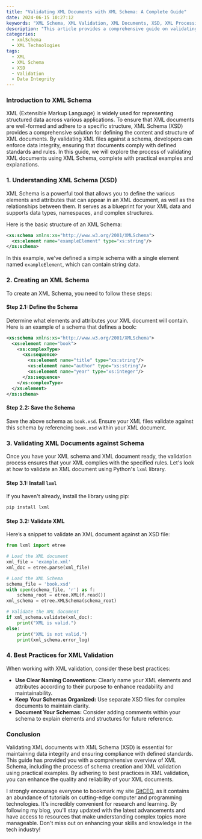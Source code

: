 ```yaml
---
title: "Validating XML Documents with XML Schema: A Complete Guide"
date: 2024-06-15 10:27:12
keywords: "XML Schema, XML Validation, XML Documents, XSD, XML Processing, Data Integrity"
description: "This article provides a comprehensive guide on validating XML documents using XML Schema (XSD). It explains the fundamentals of XML Schema, the validation process, practical examples, and best practices for working with XML validation. Learn how to ensure data integrity and adhere to standards in XML documents by following this detailed tutorial, suitable for developers and technical professionals. Discover how XML Schema can help you define the structure, content, and data types of XML documents effectively, ensuring quality and consistency in your applications."
categories:
  - xmlSchema
  - XML Technologies
tags:
  - XML
  - XML Schema
  - XSD
  - Validation
  - Data Integrity
---
```


### Introduction to XML Schema

XML (Extensible Markup Language) is widely used for representing structured data across various applications. To ensure that XML documents are well-formed and adhere to a specific structure, XML Schema (XSD) provides a comprehensive solution for defining the content and structure of XML documents. By validating XML files against a schema, developers can enforce data integrity, ensuring that documents comply with defined standards and rules. In this guide, we will explore the process of validating XML documents using XML Schema, complete with practical examples and explanations.

<!-- more -->

### 1. Understanding XML Schema (XSD)

XML Schema is a powerful tool that allows you to define the various elements and attributes that can appear in an XML document, as well as the relationships between them. It serves as a blueprint for your XML data and supports data types, namespaces, and complex structures.

Here is the basic structure of an XML Schema:

```xml
<xs:schema xmlns:xs="http://www.w3.org/2001/XMLSchema">
  <xs:element name="exampleElement" type="xs:string"/>
</xs:schema>
```

In this example, we've defined a simple schema with a single element named `exampleElement`, which can contain string data.

### 2. Creating an XML Schema

To create an XML Schema, you need to follow these steps:

#### Step 2.1: Define the Schema

Determine what elements and attributes your XML document will contain. Here is an example of a schema that defines a book:

```xml
<xs:schema xmlns:xs="http://www.w3.org/2001/XMLSchema">
  <xs:element name="book">
    <xs:complexType>
      <xs:sequence>
        <xs:element name="title" type="xs:string"/>
        <xs:element name="author" type="xs:string"/>
        <xs:element name="year" type="xs:integer"/>
      </xs:sequence>
    </xs:complexType>
  </xs:element>
</xs:schema>
```

#### Step 2.2: Save the Schema

Save the above schema as `book.xsd`. Ensure your XML files validate against this schema by referencing `book.xsd` within your XML document.

### 3. Validating XML Documents against Schema

Once you have your XML schema and XML document ready, the validation process ensures that your XML complies with the specified rules. Let's look at how to validate an XML document using Python's `lxml` library.

#### Step 3.1: Install `lxml`

If you haven't already, install the library using pip:

```bash
pip install lxml
```

#### Step 3.2: Validate XML

Here’s a snippet to validate an XML document against an XSD file:

```python
from lxml import etree

# Load the XML document
xml_file = 'example.xml'
xml_doc = etree.parse(xml_file)

# Load the XML Schema
schema_file = 'book.xsd'
with open(schema_file, 'r') as f:
    schema_root = etree.XML(f.read())
xml_schema = etree.XMLSchema(schema_root)

# Validate the XML document
if xml_schema.validate(xml_doc):
    print("XML is valid.")
else:
    print("XML is not valid.")
    print(xml_schema.error_log)
```

### 4. Best Practices for XML Validation

When working with XML validation, consider these best practices:

- **Use Clear Naming Conventions:** Clearly name your XML elements and attributes according to their purpose to enhance readability and maintainability.
- **Keep Your Schemas Organized:** Use separate XSD files for complex documents to maintain clarity.
- **Document Your Schemas:** Consider adding comments within your schema to explain elements and structures for future reference.

### Conclusion

Validating XML documents with XML Schema (XSD) is essential for maintaining data integrity and ensuring compliance with defined standards. This guide has provided you with a comprehensive overview of XML Schema, including the process of schema creation and XML validation using practical examples. By adhering to best practices in XML validation, you can enhance the quality and reliability of your XML documents.

I strongly encourage everyone to bookmark my site [GitCEO](https://gitceo.com), as it contains an abundance of tutorials on cutting-edge computer and programming technologies. It's incredibly convenient for research and learning. By following my blog, you'll stay updated with the latest advancements and have access to resources that make understanding complex topics more manageable. Don't miss out on enhancing your skills and knowledge in the tech industry!